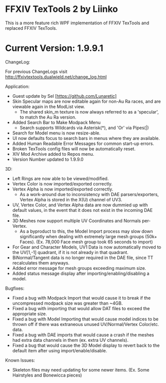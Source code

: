 
# FFXIV TexTools 2 by Liinko
This is a more feature rich WPF implementation of FFXIV TexTools and replaced FFXIV TexTools.

# Current Version: 1.9.9.1
ChangeLog:

For previous ChangeLogs visit http://ffxivtextools.dualwield.net/change_log.html

Application: 
- Guest update by Sel [https://github.com/Lunaretic]
- Skin Specular maps are now editable again for non-Au Ra races, and are viewable again in the ModList view.
  - The shared skin_m texture is now always referred to as a 'specular', to match the Au Ra version.
- Added Search Bar to Make Modpack Menu
  - Search supports Wildcards via Asterisk(\*), and 'Or' via Pipes(|)
- Search for Model menu is now resize-able.
- UI now defaults focus to search bars in menus where they are available.
- Added Human Readable Error Messages for common start-up errors.
- Broken TexTools config files will now be automatically reset.
- XIV Mod Archive added to Repos menu.
- Version Number updated to 1.9.9.0

3D:
- Left Rings are now able to be viewed/modified.
- Vertex Color is now imported/exported correctly.
- Vertex Alpha is now imported/exported correctly.
  - As a work-around due to inconsistency with DAE parsers/exporters, Vertex Alpha is stored in the X(U) channel of UV3.
- UV, Vertex Color, and Vertex Alpha data are now dummied up with default values, in the event that it does not exist in the incoming DAE file.
- 3D Meshes now support multiple UV Coordinates and Normals per-Vertex.
  - As a byproduct to this, the Model Import process may slow down significantly when dealing with extremely large mesh groups (50k+ Faces).  (Ex. 78,000 Face mesh group took 65 seconds to import)
- For Gear and Character Models, UV1 Data is now automatically moved to the UV[1,-1] quadrant, if it is not already in that quadrant.
- BiNormal/Tangent data is no longer required in the DAE file, since TT recalculates them anyways.
- Added error message for mesh groups exceeding maximum size.
- Added status message display after importing/enabling/disabling a model.

Bugfixes:
- Fixed a bug with Modpack Import that would cause it to break if the uncompressed modpack size was greater than ~4GB.
- Fixed a bug with importing that would allow DAT files to exceed the appropriate size.
- Fixed a bug with Model Importing that would cause model indices to be thrown off if there was extraneous unused UV/Normal/Vertex Color/etc. data.
- Fixed a bug with DAE imports that would cause a crash if the meshes had extra data channels in them (ex. extra UV channels).
- Fixed a bug that would cause the 3D Model display to revert back to the default item after using import/enable/disable.



Known Issues:
 - Skeleton files may need updating for some newer items. (Ex. Some Hairstyles and Bonewicca pieces)

